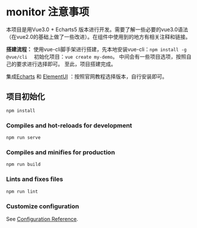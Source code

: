 # monitor 注意事项
本项目是用Vue3.0 + Echarts5 版本进行开发。需要了解一些必要的vue3.0语法（在vue2.0的基础上做了一些改进）。在组件中使用到的地方有相关注释和链接。

<b>搭建流程：</b>
使用vue-cli脚手架进行搭建，先本地安装vue-cli：``` npm install -g @vue/cli   ```
初始化项目：``` vue create my-demo ```。 中间会有一些项目选项，按照自己的要求进行选择即可。
至此，项目搭建完成。

集成[Echarts](https://echarts.apache.org/zh/index.html) 和 [ElementUI](https://element-plus.org/#/zh-CN) ：按照官网教程选择版本，自行安装即可。

## 项目初始化
```
npm install
```

### Compiles and hot-reloads for development
```
npm run serve
```

### Compiles and minifies for production
```
npm run build
```

### Lints and fixes files
```
npm run lint
```

### Customize configuration
See [Configuration Reference](https://cli.vuejs.org/config/).
